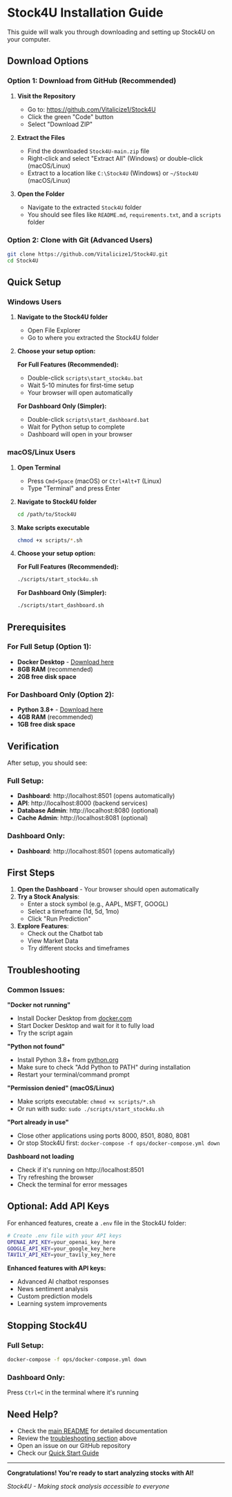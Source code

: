 # Stock4U Installation Guide

This guide will walk you through downloading and setting up Stock4U on your computer.

## Download Options

### Option 1: Download from GitHub (Recommended)

1. **Visit the Repository**
   - Go to: https://github.com/Vitalicize1/Stock4U
   - Click the green "Code" button
   - Select "Download ZIP"

2. **Extract the Files**
   - Find the downloaded `Stock4U-main.zip` file
   - Right-click and select "Extract All" (Windows) or double-click (macOS/Linux)
   - Extract to a location like `C:\Stock4U` (Windows) or `~/Stock4U` (macOS/Linux)

3. **Open the Folder**
   - Navigate to the extracted `Stock4U` folder
   - You should see files like `README.md`, `requirements.txt`, and a `scripts` folder

### Option 2: Clone with Git (Advanced Users)

```bash
git clone https://github.com/Vitalicize1/Stock4U.git
cd Stock4U
```

## Quick Setup

### Windows Users

1. **Navigate to the Stock4U folder**
   - Open File Explorer
   - Go to where you extracted the Stock4U folder

2. **Choose your setup option:**

   **For Full Features (Recommended):**
   - Double-click `scripts\start_stock4u.bat`
   - Wait 5-10 minutes for first-time setup
   - Your browser will open automatically

   **For Dashboard Only (Simpler):**
   - Double-click `scripts\start_dashboard.bat`
   - Wait for Python setup to complete
   - Dashboard will open in your browser

### macOS/Linux Users

1. **Open Terminal**
   - Press `Cmd+Space` (macOS) or `Ctrl+Alt+T` (Linux)
   - Type "Terminal" and press Enter

2. **Navigate to Stock4U folder**
   ```bash
   cd /path/to/Stock4U
   ```

3. **Make scripts executable**
   ```bash
   chmod +x scripts/*.sh
   ```

4. **Choose your setup option:**

   **For Full Features (Recommended):**
   ```bash
   ./scripts/start_stock4u.sh
   ```

   **For Dashboard Only (Simpler):**
   ```bash
   ./scripts/start_dashboard.sh
   ```

## Prerequisites

### For Full Setup (Option 1):
- **Docker Desktop** - [Download here](https://www.docker.com/products/docker-desktop/)
- **8GB RAM** (recommended)
- **2GB free disk space**

### For Dashboard Only (Option 2):
- **Python 3.8+** - [Download here](https://www.python.org/downloads/)
- **4GB RAM** (recommended)
- **1GB free disk space**

## Verification

After setup, you should see:

### Full Setup:
- **Dashboard**: http://localhost:8501 (opens automatically)
- **API**: http://localhost:8000 (backend services)
- **Database Admin**: http://localhost:8080 (optional)
- **Cache Admin**: http://localhost:8081 (optional)

### Dashboard Only:
- **Dashboard**: http://localhost:8501 (opens automatically)

## First Steps

1. **Open the Dashboard** - Your browser should open automatically
2. **Try a Stock Analysis**:
   - Enter a stock symbol (e.g., AAPL, MSFT, GOOGL)
   - Select a timeframe (1d, 5d, 1mo)
   - Click "Run Prediction"
3. **Explore Features**:
   - Check out the Chatbot tab
   - View Market Data
   - Try different stocks and timeframes

## Troubleshooting

### Common Issues:

**"Docker not running"**
- Install Docker Desktop from [docker.com](https://www.docker.com/products/docker-desktop/)
- Start Docker Desktop and wait for it to fully load
- Try the script again

**"Python not found"**
- Install Python 3.8+ from [python.org](https://www.python.org/downloads/)
- Make sure to check "Add Python to PATH" during installation
- Restart your terminal/command prompt

**"Permission denied" (macOS/Linux)**
- Make scripts executable: `chmod +x scripts/*.sh`
- Or run with sudo: `sudo ./scripts/start_stock4u.sh`

**"Port already in use"**
- Close other applications using ports 8000, 8501, 8080, 8081
- Or stop Stock4U first: `docker-compose -f ops/docker-compose.yml down`

**Dashboard not loading**
- Check if it's running on http://localhost:8501
- Try refreshing the browser
- Check the terminal for error messages

## Optional: Add API Keys

For enhanced features, create a `.env` file in the Stock4U folder:

```bash
# Create .env file with your API keys
OPENAI_API_KEY=your_openai_key_here
GOOGLE_API_KEY=your_google_key_here
TAVILY_API_KEY=your_tavily_key_here
```

**Enhanced features with API keys:**
- Advanced AI chatbot responses
- News sentiment analysis
- Custom prediction models
- Learning system improvements

## Stopping Stock4U

### Full Setup:
```bash
docker-compose -f ops/docker-compose.yml down
```

### Dashboard Only:
Press `Ctrl+C` in the terminal where it's running

## Need Help?

- Check the [main README](README.md) for detailed documentation
- Review the [troubleshooting section](#️-troubleshooting) above
- Open an issue on our GitHub repository
- Check our [Quick Start Guide](docs/QUICK_START.md)

---

**Congratulations! You're ready to start analyzing stocks with AI!**

*Stock4U - Making stock analysis accessible to everyone*
